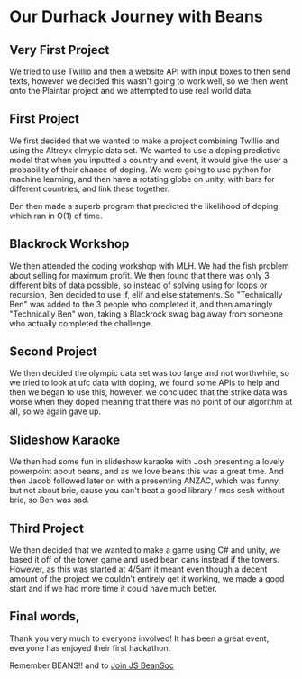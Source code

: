 # Our Durhack Journey with Beans

## Very First Project

We tried to use Twillio and then a website API with input boxes to then send texts, however we decided this wasn't going to work well, so we then went onto the Plaintar project and we attempted to use real world data.

## First Project

We first decided that we wanted to make a project combining Twillio and using the Altreyx olmypic data set. We wanted to use a doping predictive model that when you inputted a country and event, it would give the user a probability of their chance of doping.
We were going to use python for machine learning, and then have a rotating globe on unity, with bars for different countries, and link these together.

Ben then made a superb program that predicted the likelihood of doping, which ran in O(1) of time.

## Blackrock Workshop

We then attended the coding workshop with MLH. We had the fish problem about selling for maximum profit. 
We then found that there was only 3 different bits of data possible, so instead of solving using for loops or recursion, Ben decided to use if, elif and else statements. So "Technically Ben" was added to the 3 people who completed it, and then amazingly "Technically Ben" won, taking a Blackrock swag bag away from someone who actually completed the challenge.

## Second Project 

We then decided the olympic data set was too large and not worthwhile, so we tried to look at ufc data with doping, we found some APIs to help and then we began to use this, however, we concluded that the strike data was worse when they doped meaning that there was no point of our algorithm at all, so we again gave up.

## Slideshow Karaoke

We then had some fun in slideshow karaoke with Josh presenting a lovely powerpoint about beans, and as we love beans this was a great time. And then Jacob followed later on with a presenting ANZAC, which was funny, but not about brie, cause you can't beat a good library / mcs sesh without brie, so Ben was sad.

## Third Project

We then decided that we wanted to make a game using C# and unity, we based it off of the tower game and used bean cans instead if the towers. However, as this was started at 4/5am it meant even though a decent amount of the project we couldn't entirely get it working, we made a good start and if we had more time it could have much better.

## Final words,

Thank you very much to everyone involved! It has been a great event, everyone has enjoyed their first hackathon.

Remember BEANS!! and to [Join JS BeanSoc](https://www.jsbeansoc.co.uk/index.html "JS BeanSoc")
